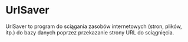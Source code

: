 # UrlSaver
UrlSaver to program do sciągania zasobów internetowych (stron, plików, itp.) do bazy danych poprzez przekazanie strony URL do sciągnięcia.


